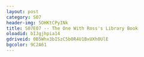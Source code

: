 ```yaml
---
layout: post 
category: S07 
header-img: 5OHKtCPyINk 
title: S07E07 -- The One With Ross's Library Book 
oloadid: bIJgjhpia14 
gdriveid: 0B5Whx3bISzC5b0R4U1BxUXh0UlE 
bgcolor: 9C2A61
--- 
```

<!--more--> 
